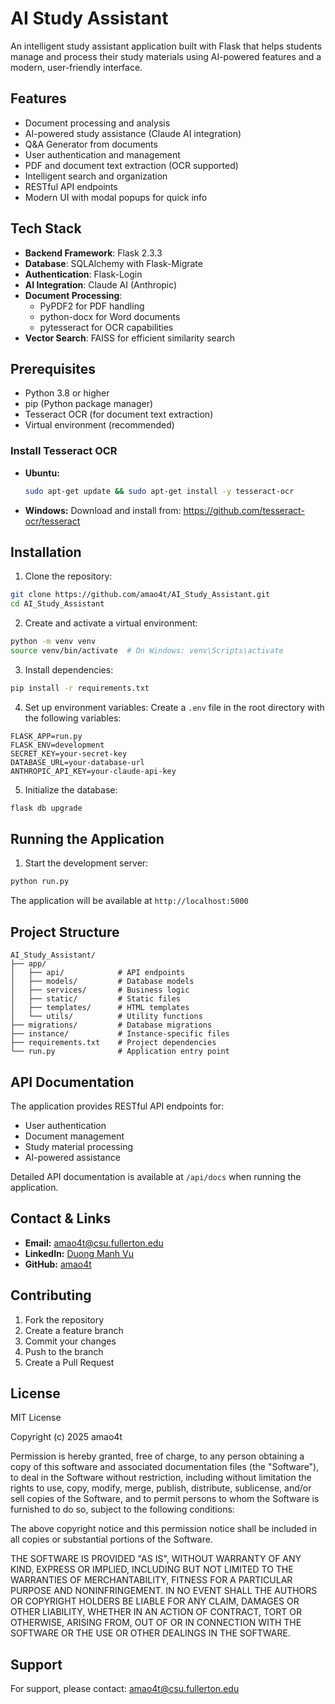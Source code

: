 # AI Study Assistant

An intelligent study assistant application built with Flask that helps students manage and process their study materials using AI-powered features and a modern, user-friendly interface.

## Features

- Document processing and analysis
- AI-powered study assistance (Claude AI integration)
- Q&A Generator from documents
- User authentication and management
- PDF and document text extraction (OCR supported)
- Intelligent search and organization
- RESTful API endpoints
- Modern UI with modal popups for quick info

## Tech Stack

- **Backend Framework**: Flask 2.3.3
- **Database**: SQLAlchemy with Flask-Migrate
- **Authentication**: Flask-Login
- **AI Integration**: Claude AI (Anthropic)
- **Document Processing**: 
  - PyPDF2 for PDF handling
  - python-docx for Word documents
  - pytesseract for OCR capabilities
- **Vector Search**: FAISS for efficient similarity search

## Prerequisites

- Python 3.8 or higher
- pip (Python package manager)
- Tesseract OCR (for document text extraction)
- Virtual environment (recommended)

### Install Tesseract OCR
- **Ubuntu:**
  ```bash
  sudo apt-get update && sudo apt-get install -y tesseract-ocr
  ```
- **Windows:**
  Download and install from: https://github.com/tesseract-ocr/tesseract

## Installation

1. Clone the repository:
```bash
git clone https://github.com/amao4t/AI_Study_Assistant.git
cd AI_Study_Assistant
```

2. Create and activate a virtual environment:
```bash
python -m venv venv
source venv/bin/activate  # On Windows: venv\Scripts\activate
```

3. Install dependencies:
```bash
pip install -r requirements.txt
```

4. Set up environment variables:
Create a `.env` file in the root directory with the following variables:
```
FLASK_APP=run.py
FLASK_ENV=development
SECRET_KEY=your-secret-key
DATABASE_URL=your-database-url
ANTHROPIC_API_KEY=your-claude-api-key
```

5. Initialize the database:
```bash
flask db upgrade
```

## Running the Application

1. Start the development server:
```bash
python run.py
```

The application will be available at `http://localhost:5000`

## Project Structure

```
AI_Study_Assistant/
├── app/
│   ├── api/            # API endpoints
│   ├── models/         # Database models
│   ├── services/       # Business logic
│   ├── static/         # Static files
│   ├── templates/      # HTML templates
│   └── utils/          # Utility functions
├── migrations/         # Database migrations
├── instance/           # Instance-specific files
├── requirements.txt    # Project dependencies
└── run.py              # Application entry point
```

## API Documentation

The application provides RESTful API endpoints for:
- User authentication
- Document management
- Study material processing
- AI-powered assistance

Detailed API documentation is available at `/api/docs` when running the application.

## Contact & Links

- **Email:** amao4t@csu.fullerton.edu
- **LinkedIn:** [Duong Manh Vu](https://www.linkedin.com/in/duong-vu-9723362b3/)
- **GitHub:** [amao4t](https://github.com/amao4t/)

## Contributing

1. Fork the repository
2. Create a feature branch
3. Commit your changes
4. Push to the branch
5. Create a Pull Request

## License

MIT License

Copyright (c) 2025 amao4t

Permission is hereby granted, free of charge, to any person obtaining a copy
of this software and associated documentation files (the "Software"), to deal
in the Software without restriction, including without limitation the rights
to use, copy, modify, merge, publish, distribute, sublicense, and/or sell
copies of the Software, and to permit persons to whom the Software is
furnished to do so, subject to the following conditions:

The above copyright notice and this permission notice shall be included in all
copies or substantial portions of the Software.

THE SOFTWARE IS PROVIDED "AS IS", WITHOUT WARRANTY OF ANY KIND, EXPRESS OR
IMPLIED, INCLUDING BUT NOT LIMITED TO THE WARRANTIES OF MERCHANTABILITY,
FITNESS FOR A PARTICULAR PURPOSE AND NONINFRINGEMENT. IN NO EVENT SHALL THE
AUTHORS OR COPYRIGHT HOLDERS BE LIABLE FOR ANY CLAIM, DAMAGES OR OTHER
LIABILITY, WHETHER IN AN ACTION OF CONTRACT, TORT OR OTHERWISE, ARISING FROM,
OUT OF OR IN CONNECTION WITH THE SOFTWARE OR THE USE OR OTHER DEALINGS IN THE
SOFTWARE.

## Support

For support, please contact: amao4t@csu.fullerton.edu